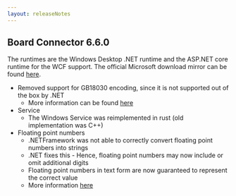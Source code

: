 ```yaml
---
layout: releaseNotes
---
```


## Board Connector 6.6.0

The runtimes are the Windows Desktop .NET runtime and the ASP.NET core runtime for the WCF support. The official Microsoft download mirror can be found [here](https://dotnet.microsoft.com/en-us/download/dotnet/8.0).

- Removed support for GB18030 encoding, since it is not supported out of the box by .NET
  - More information can be found [here](https://github.com/dotnet/runtime/issues/91068)
- Service
  - The Windows Service was reimplemented in rust (old implementation was C++)
- Floating point numbers
  - .NETFramework was not able to correctly convert floating point numbers into strings
  - .NET fixes this - Hence, floating point numbers may now include or omit additional digits
  - Floating point numbers in text form are now guaranteed to represent the correct value
  - More information [here](https://github.com/dotnet/coreclr/pull/22040)
